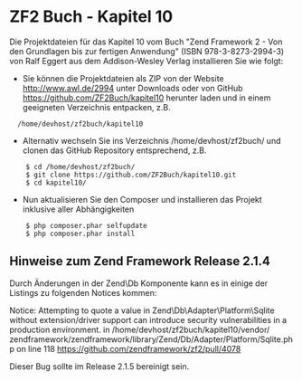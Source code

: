 ZF2 Buch - Kapitel 10
=====================

Die Projektdateien für das Kapitel 10 vom Buch "Zend Framework 2 - Von den 
Grundlagen bis zur fertigen Anwendung" (ISBN 978-3-8273-2994-3) von Ralf Eggert 
aus dem Addison-Wesley Verlag installieren Sie wie folgt:

* Sie können die Projektdateien als ZIP von der Website http://www.awl.de/2994 
  unter Downloads oder von GitHub https://github.com/ZF2Buch/kapitel10 herunter
  laden und in einem geeigneten Verzeichnis entpacken, z.B.
```
  /home/devhost/zf2buch/kapitel10
```
  
* Alternativ wechseln Sie ins Verzeichnis /home/devhost/zf2buch/ und clonen das
  GitHub Repository entsprechend, z.B.
```
    $ cd /home/devhost/zf2buch/
    $ git clone https://github.com/ZF2Buch/kapitel10.git
    $ cd kapitel10/
```
  
* Nun aktualisieren Sie den Composer und installieren das Projekt inklusive
  aller Abhängigkeiten
```
    $ php composer.phar selfupdate
    $ php composer.phar install
```

  

Hinweise zum Zend Framework Release 2.1.4
-----------------------------------------

Durch Änderungen in der Zend\Db Komponente kann es in einige der Listings zu 
folgenden Notices kommen:

   Notice: Attempting to quote a value in Zend\Db\Adapter\Platform\Sqlite 
   without extension/driver support can introduce security vulnerabilities 
   in a production environment. in /home/devhost/zf2buch/kapitel10/vendor/
   zendframework/zendframework/library/Zend/Db/Adapter/Platform/Sqlite.php 
   on line 118
   https://github.com/zendframework/zf2/pull/4078
   
Dieser Bug sollte im Release 2.1.5 bereinigt sein.
